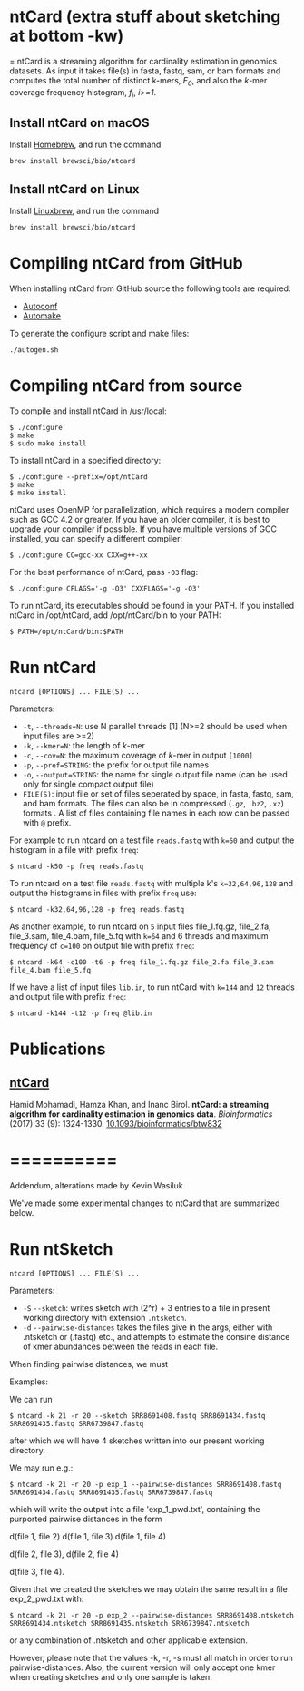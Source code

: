 # ntCard (extra stuff about sketching at bottom -kw)
=
ntCard is a streaming algorithm for cardinality estimation in genomics datasets. As input it takes file(s) in fasta, fastq, sam, or bam formats and computes the total number of distinct k-mers, *F<sub>0</sub>*, and also the *k*-mer coverage frequency histogram, *f<sub>i</sub>*, *i>=1*.  


## Install ntCard on macOS

Install [Homebrew](https://brew.sh/), and run the command

	brew install brewsci/bio/ntcard

## Install ntCard on Linux

Install [Linuxbrew](http://linuxbrew.sh/), and run the command

	brew install brewsci/bio/ntcard

Compiling ntCard from GitHub
===========================

When installing ntCard from GitHub source the following tools are
required:

* [Autoconf](http://www.gnu.org/software/autoconf)
* [Automake](http://www.gnu.org/software/automake)

To generate the configure script and make files:

	./autogen.sh
 
Compiling ntCard from source
===========================
To compile and install ntCard in /usr/local:

```
$ ./configure
$ make 
$ sudo make install 
```

To install ntCard in a specified directory:

```
$ ./configure --prefix=/opt/ntCard
$ make 
$ make install 
```

ntCard uses OpenMP for parallelization, which requires a modern compiler such as GCC 4.2 or greater. If you have an older compiler, it is best to upgrade your compiler if possible. If you have multiple versions of GCC installed, you can specify a different compiler:

```
$ ./configure CC=gcc-xx CXX=g++-xx 
```

For the best performance of ntCard, pass `-O3` flag:  

```
$ ./configure CFLAGS='-g -O3' CXXFLAGS='-g -O3' 
```


To run ntCard, its executables should be found in your PATH. If you installed ntCard in /opt/ntCard, add /opt/ntCard/bin to your PATH:

```
$ PATH=/opt/ntCard/bin:$PATH
```

Run ntCard
==========
```
ntcard [OPTIONS] ... FILE(S) ...
```
Parameters:
  * `-t`,  `--threads=N`: use N parallel threads [1] (N>=2 should be used when input files are >=2)
  * `-k`,  `--kmer=N`: the length of *k*-mer
  * `-c`,  `--cov=N`: the maximum coverage of *k*-mer in output `[1000]`
  * `-p`,  `--pref=STRING`: the prefix for output file names 
  * `-o`,  `--output=STRING`: the name for single output file name (can be used only for single compact output file)
  * `FILE(S)`: input file or set of files seperated by space, in fasta, fastq, sam, and bam formats. The files can also be in compressed (`.gz`, `.bz2`, `.xz`) formats . A list of files containing file names in each row can be passed with `@` prefix.
  
For example to run ntcard on a test file `reads.fastq` with `k=50` and output the histogram in a file with prefix `freq`:
```
$ ntcard -k50 -p freq reads.fastq 
```
To run ntcard on a test file `reads.fastq` with multiple k's `k=32,64,96,128` and output the histograms in files with prefix `freq` use:
```
$ ntcard -k32,64,96,128 -p freq reads.fastq 
```
As another example, to run ntcard on `5` input files file_1.fq.gz, file_2.fa, file_3.sam, file_4.bam, file_5.fq with `k=64` and 6 threads and maximum frequency of `c=100` on output file with prefix `freq`:
```
$ ntcard -k64 -c100 -t6 -p freq file_1.fq.gz file_2.fa file_3.sam file_4.bam file_5.fq
```

If we have a list of input files `lib.in`, to run ntCard with `k=144` and `12` threads and output file with prefix `freq`:
```
$ ntcard -k144 -t12 -p freq @lib.in 
```
Publications
============

## [ntCard](http://bioinformatics.oxfordjournals.org/content/early/2017/01/04/bioinformatics.btw832)

Hamid Mohamadi, Hamza Khan, and Inanc Birol.
**ntCard: a streaming algorithm for cardinality estimation in genomics data**.
*Bioinformatics* (2017) 33 (9): 1324-1330.
[10.1093/bioinformatics/btw832 ](http://dx.doi.org/10.1093/bioinformatics/btw832)

==========
==========

Addendum, alterations made by Kevin Wasiluk

We've made some experimental changes to ntCard that are summarized below.

Run ntSketch
==========
```
ntcard [OPTIONS] ... FILE(S) ...
```
Parameters:
  * `-S`   `--sketch`: writes sketch with (2^r) + 3 entries  to a file in present working directory with extension `.ntsketch`.
  * `-d`   `--pairwise-distances` takes the files give in the args, either with .ntsketch or (.fastq) etc., and attempts to estimate the consine distance of kmer abundances between the reads in each file.


When finding pairwise distances, we must 

Examples:

We can run 
```
$ ntcard -k 21 -r 20 --sketch SRR8691408.fastq SRR8691434.fastq SRR8691435.fastq SRR6739847.fastq
```
after which we will have 4 sketches written into our present working directory. 

We may run e.g.:
```
$ ntcard -k 21 -r 20 -p exp_1 --pairwise-distances SRR8691408.fastq SRR8691434.fastq SRR8691435.fastq SRR6739847.fastq
```
which will write the output into a file 'exp_1_pwd.txt', containing the purported pairwise distances in the form 

d(file 1, file 2) d(file 1, file 3) d(file 1, file 4)

d(file 2, file 3), d(file 2, file 4)

d(file 3, file 4).

Given that we created the sketches we may obtain the same result in a file exp_2_pwd.txt with:
```
$ ntcard -k 21 -r 20 -p exp_2 --pairwise-distances SRR8691408.ntsketch SRR8691434.ntsketch SRR8691435.ntsketch SRR6739847.ntsketch
```
or any combination of .ntsketch and other applicable extension.

However, please note that the values -k, -r, -s must all match in order to run pairwise-distances. Also, the current version will only accept one kmer when creating sketches and only one sample is taken.




